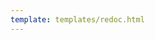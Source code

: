 ```yaml
---
template: templates/redoc.html
---
```


<redoc spec-url="{{base_path}}/apis/restapis/scim2-sp-configs.yaml" theme='{{redoc_theme}}'></redoc>
